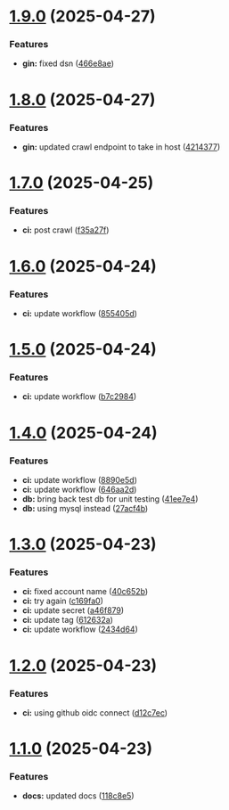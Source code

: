 # [1.9.0](https://github.com/ccrawford4/search/compare/v1.8.0...v1.9.0) (2025-04-27)


### Features

* **gin:** fixed dsn ([466e8ae](https://github.com/ccrawford4/search/commit/466e8ae28185742b737c914269f87f6dc6f0cc10))

# [1.8.0](https://github.com/ccrawford4/search/compare/v1.7.0...v1.8.0) (2025-04-27)


### Features

* **gin:** updated crawl endpoint to take in host ([4214377](https://github.com/ccrawford4/search/commit/4214377196c505c0fe17f6640f366e986721f8b1))

# [1.7.0](https://github.com/ccrawford4/search/compare/v1.6.0...v1.7.0) (2025-04-25)


### Features

* **ci:** post crawl ([f35a27f](https://github.com/ccrawford4/search/commit/f35a27f578ff279f255ac954a7b5fe15f061ae7c))

# [1.6.0](https://github.com/ccrawford4/search/compare/v1.5.0...v1.6.0) (2025-04-24)


### Features

* **ci:** update workflow ([855405d](https://github.com/ccrawford4/search/commit/855405d61467cd9b92b6422e945012cae9c97586))

# [1.5.0](https://github.com/ccrawford4/search/compare/v1.4.0...v1.5.0) (2025-04-24)


### Features

* **ci:** update workflow ([b7c2984](https://github.com/ccrawford4/search/commit/b7c298481bde528ea8cc256214aab03ab577be4b))

# [1.4.0](https://github.com/ccrawford4/search/compare/v1.3.0...v1.4.0) (2025-04-24)


### Features

* **ci:** update workflow ([8890e5d](https://github.com/ccrawford4/search/commit/8890e5d5f0cb5c4db2cfd527e1aabffd8316937e))
* **ci:** update workflow ([646aa2d](https://github.com/ccrawford4/search/commit/646aa2d9c86ec402ea8505d1c49986f13b59d5f6))
* **db:** bring back test db for unit testing ([41ee7e4](https://github.com/ccrawford4/search/commit/41ee7e4b34a26c14d3f768790d4af8eeb888a97d))
* **db:** using mysql instead ([27acf4b](https://github.com/ccrawford4/search/commit/27acf4b8335cae829464406d8989dc25e70cee31))

# [1.3.0](https://github.com/ccrawford4/search/compare/v1.2.0...v1.3.0) (2025-04-23)


### Features

* **ci:** fixed account name ([40c652b](https://github.com/ccrawford4/search/commit/40c652b9239d5f51c39a7122a6a74fd4a339ba9d))
* **ci:** try again ([c169fa0](https://github.com/ccrawford4/search/commit/c169fa0ca18b69d1db55b7cd635c2ba7ddf74d9f))
* **ci:** update secret ([a46f879](https://github.com/ccrawford4/search/commit/a46f8790fbdace95c31afc607153672868ef813a))
* **ci:** update tag ([612632a](https://github.com/ccrawford4/search/commit/612632a0a5cd9c5d75a78a9a1500a8d4dfa3110e))
* **ci:** update workflow ([2434d64](https://github.com/ccrawford4/search/commit/2434d64b5a4574360e53bf82140cdd8e94278057))

# [1.2.0](https://github.com/ccrawford4/search/compare/v1.1.0...v1.2.0) (2025-04-23)


### Features

* **ci:** using github oidc connect ([d12c7ec](https://github.com/ccrawford4/search/commit/d12c7ec0dd117c3d90b541e010a55c1c9524d8b9))

# [1.1.0](https://github.com/ccrawford4/search/compare/v1.0.0...v1.1.0) (2025-04-23)


### Features

* **docs:** updated docs ([118c8e5](https://github.com/ccrawford4/search/commit/118c8e5c5fbe4e0cab6df1973e94edf97c7617cc))
